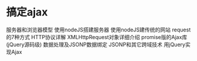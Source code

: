 # 搞定ajax

服务器和浏览器模型
使用nodeJS搭建服务器
使用nodeJS建传统的网站
request的7种方式
HTTP协议详解
XMLHttpRequest对象详细介绍
promise版的Ajax库(jQuery源码级)
数据处理及JSONP数据绑定
JSONP和其它跨域技术
用jQuery实现Ajax